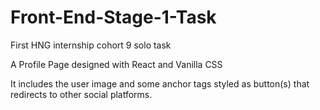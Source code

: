 # Front-End-Stage-1-Task
First HNG internship cohort 9 solo task  

A Profile Page designed with React and Vanilla CSS

It includes the user image and some anchor tags styled as button(s) that redirects to other social platforms. 
